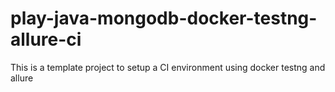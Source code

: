 # play-java-mongodb-docker-testng-allure-ci
This is a template project to setup a CI environment using docker testng and allure
